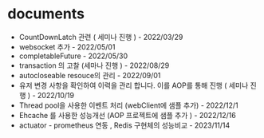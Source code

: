 # documents
- CountDownLatch 관련 ( 세미나 진행 ) - 2022/03/29
- websocket 추가 - 2022/05/01
- completableFuture - 2022/05/30
- transaction 의 고찰 (세마나 진행 ) - 2022/08/29
- autocloseable resouce의 관리 - 2022/09/01
- 유저 변경 사항을 확인하여 이력을 관리 합니다. 이를 AOP를 통해 진행 ( 세미나 진행 ) - 2022/10/19
- Thread pool을 사용한 이벤트 처리 (webClient에 샘플 추가) - 2022/12/1
- Ehcache 를 사용한 성능개선 (AOP 프로젝트에 샘플 추가 ) - 2022/12/16
- actuator - prometheus 연동 , Redis 구현체의 성능비교 - 2023/11/14
